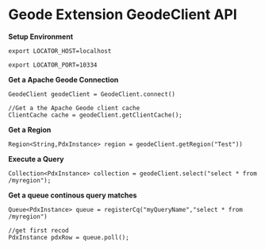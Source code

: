 # Geode Extension GeodeClient API

**Setup Environment**

    export LOCATOR_HOST=localhost

    export LOCATOR_PORT=10334
    
**Get a Apache Geode Connection**

	GeodeClient geodeClient = GeodeClient.connect()
		
	//Get a the Apache Geode client cache	
	ClientCache cache = geodeClient.getClientCache();
		

**Get a Region**
		
	Region<String,PdxInstance> region = geodeClient.getRegion("Test"))



**Execute a Query**

    Collection<PdxInstance> collection = geodeClient.select("select * from /myregion");
 
**Get a queue continous query matches**

    Queue<PdxInstance> queue = registerCq("myQueryName","select * from /myregion")
    
    //get first recod
    PdxInstance pdxRow = queue.poll();